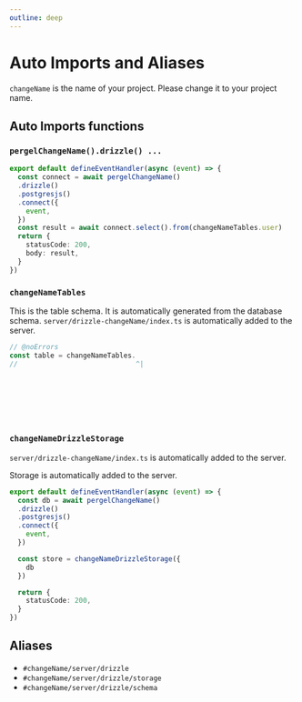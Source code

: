 ```yaml
---
outline: deep
---
```


# Auto Imports and Aliases

`changeName` is the name of your project. Please change it to your project name.

## Auto Imports functions

### `pergelChangeName().drizzle() ...`

```ts twoslash [server/api/getUsers.ts]
export default defineEventHandler(async (event) => {
  const connect = await pergelChangeName()
  .drizzle()
  .postgresjs()
  .connect({
    event,
  })
  const result = await connect.select().from(changeNameTables.user)
  return {
    statusCode: 200,
    body: result,
  }
})
```

### `changeNameTables` 

This is the table schema. It is automatically generated from the database schema. `server/drizzle-changeName/index.ts` is automatically added to the server.

```ts twoslash [server/utils/test.ts]
// @noErrors
const table = changeNameTables.
//                             ^|
```

&nbsp;

&nbsp;

&nbsp;

### `changeNameDrizzleStorage`

`server/drizzle-changeName/index.ts` is automatically added to the server.

Storage is automatically added to the server.

```ts twoslash [server/api/getUsers.ts]
export default defineEventHandler(async (event) => {
  const db = await pergelChangeName()
  .drizzle()
  .postgresjs()
  .connect({
    event,
  })

  const store = changeNameDrizzleStorage({
    db
  })

  return {
    statusCode: 200,
  }
})
```


## Aliases

- `#changeName/server/drizzle`
- `#changeName/server/drizzle/storage`
- `#changeName/server/drizzle/schema`